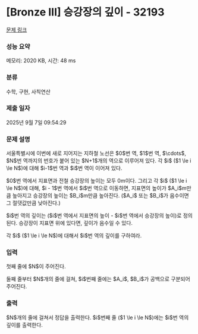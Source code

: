 # [Bronze III] 승강장의 깊이 - 32193 

[문제 링크](https://www.acmicpc.net/problem/32193) 

### 성능 요약

메모리: 2020 KB, 시간: 48 ms

### 분류

수학, 구현, 사칙연산

### 제출 일자

2025년 9월 7일 09:54:29

### 문제 설명

<p>서울특별시에 이번에 새로 지어지는 지하철 노선은 $0$번 역, $1$번 역, $\cdots$, $N$번 역까지의 번호가 붙어 있는 $N+1$개의 역으로 이루어져 있다. 각 $i$ ($1 \le i \le N$)에 대해 $i-1$번 역과 $i$번 역이 이어져 있다.</p>

<p>$0$번 역에서 지표면과 전철 승강장의 높이는 모두 0m이다. 그리고 각 $i$ ($1 \le i \le N$)에 대해, $i - 1$번 역에서 $i$번 역으로 이동하면, 지표면의 높이가 $A_i$m만큼 높아지고 승강장의 높이는 $B_i$m만큼 높아진다. ($A_i$ 또는 $B_i$가 음수이면 그 절댓값만큼 낮아진다.)</p>

<p>$i$번 역의 깊이는 ($i$번 역에서 지표면의 높이 - $i$번 역에서 승강장의 높이)로 정의된다. 승강장이 지표면 위에 있다면, 깊이가 음수일 수 있다.</p>

<p>각 $i$ ($1 \le i \le N$)에 대해서 $i$번 역의 깊이를 구하여라.</p>

### 입력 

 <p>첫째 줄에 $N$이 주어진다.</p>

<p>둘째 줄부터 $N$개의 줄에 걸쳐, $i$번째 줄에는 $A_i$, $B_i$가 공백으로 구분되어 주어진다.</p>

### 출력 

 <p>$N$개의 줄에 걸쳐서 정답을 출력한다. $i$번째 줄 ($1 \le i \le N$)에는 $i$번 역의 깊이를 출력한다.</p>

